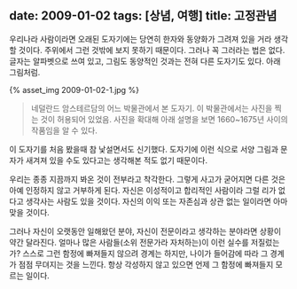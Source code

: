 date: 2009-01-02
tags: [상념, 여행]
title: 고정관념
---
우리나라 사람이라면 오래된 도자기에는 당연히 한자와 동양화가 그려져 있을 거라 생각할 것이다. 주위에서 그런 것밖에 보지 못하기 때문이다. 그러나 꼭 그러라는 법은 없다. 글자는 알파벳으로 쓰여 있고, 그림도 동양적인 것과는 전혀 다른 도자기도 있다. 아래 그림처럼.
<!--more-->

{% asset_img 2009-01-02-1.jpg %}

> 네덜란드 암스테르담의 어느 박물관에서 본 도자기. 이 박물관에서는 사진을 찍는 것이 허용되어 있었음. 사진을 확대해 아래 설명을 보면 1660~1675년 사이의 작품임을 알 수 있다.

이 도자기를 처음 봤을때 참 낯설면서도 신기했다. 도자기에 이런 식으로 서양 그림과 문자가 새겨져 있을 수도 있다고는 생각해본 적도 없기 때문이다.

우리는 종종 지끔까지 봐온 것이 전부라고 착각한다. 그렇게 사고가 굳어지면 다른 것은 아예 인정하지 않고 거부하게 된다. 자신은 이성적이고 합리적인 사람이라 그럴 리가 없다고 생각사는 사람도 있을 것이다. 자신의 이익 또는 자존심과 상관 없는 일이라면 아마 맞을 것이다.

그러나 자신이 오랫동안 일해왔던 분야, 자신이 전문이라고 생각하는 분야라면 상황이 약간 달라진다. 얼마나 많은 사람들(소위 전문가라 자처하는)이 이런 실수를 저질렀는가? 스스로 그런 함정에 빠져들지 않으려 경계는 하지만, 나이가 들어감에 따라 그 경계가 점점 무뎌지는 것을 느낀다. 항상 각성하지 않고 있으면 언제 그 함정에 빠져들지 모르는 일이다.
